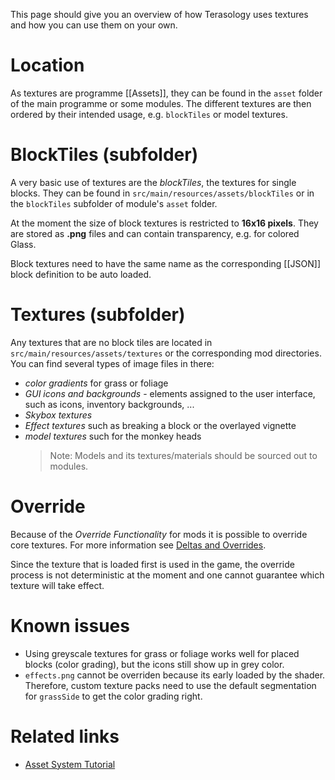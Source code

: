 This page should give you an overview of how Terasology uses textures and how you can use them on your own.

# Location
As textures are programme [[Assets]], they can be found in the `asset` folder of the main programme or some
modules. The different textures are then ordered by their intended usage, e.g. `blockTiles` or model textures.

# BlockTiles (subfolder)
A very basic use of textures are the _blockTiles_, the textures for single blocks. They can be found in
`src/main/resources/assets/blockTiles` or in the `blockTiles` subfolder of module's `asset` folder.

At the moment the size of block textures is restricted to **16x16 pixels**. They are stored as **.png** files and can
 contain transparency, e.g. for colored Glass.

Block textures need to have the same name as the corresponding [[JSON]] block definition to be auto loaded.

# Textures (subfolder)
Any textures that are no block tiles are located in `src/main/resources/assets/textures` or the corresponding mod
directories. You can find several types of image files in there:

* _color gradients_ for grass or foliage
* _GUI icons and backgrounds_ - elements assigned to the user interface, such as icons, inventory backgrounds, ...
* _Skybox textures_
* _Effect textures_ such as breaking a block or the overlayed vignette
* _model textures_ such for the monkey heads
    > Note: Models and its textures/materials should be sourced out to modules.

# Override
Because of the _Override Functionality_ for mods it is possible to override core textures. For more information see
 [Deltas and Overrides](https://github.com/Terasology/TutorialAssetSystem/wiki/Deltas-and-Overrides).

 Since the texture that is loaded first is used in the game, the override process is not deterministic at the moment
 and one cannot guarantee which texture will take effect.

# Known issues
* Using greyscale textures for grass or foliage works well for placed blocks (color grading),
but the icons still show up in grey color.
* `effects.png` cannot be overriden because its early loaded by the shader. Therefore,
custom texture packs need to use the default segmentation for `grassSide` to get the color grading right.

# Related links
* [Asset System Tutorial](https://github.com/Terasology/TutorialAssetSystem/wiki)
